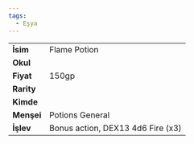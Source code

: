 ```yaml
---  
tags:
  - Eşya  
---  
```

  
|  |  |  
|---|---|  
| **İsim** | Flame Potion|  
| **Okul** | |  
| **Fiyat** | 150gp|  
| **Rarity** | |  
| **Kimde** | |  
| **Menşei** | Potions General|  
| **İşlev** | Bonus action, DEX13 4d6 Fire (x3)|  
